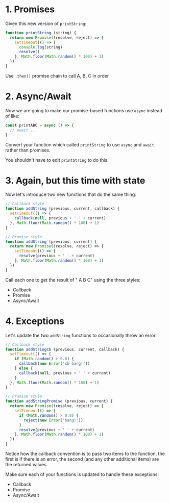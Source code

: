# 1. Promises

Given this new version of `printString`:

```js
function printString (string) {
  return new Promise((resolve, reject) => {
    setTimeout(() => {
      console.log(string)
      resolve()
    }, Math.floor(Math.random() * 100) + 1)
  })
}
```

Use `.then()` promise chain to call A, B, C in order

# 2. Async/Await

Now we are going to make our promise-based functions use `async` instead of like:

```js
const printABC = async () => {
  // await ...
}
```

Convert your function which called `printString` to use `async` and `await` rather than promises.

You shouldn't have to edit `printString` to do this.

# 3. Again, but this time with state

Now let's introduce two new functions that do the same thing:

```js
// Callback style
function addString (previous, current, callback) {
  setTimeout(() => {
    callback(null, previous + ' ' + current)
  }, Math.floor(Math.random() * 100) + 1)
}

// Promise style
function addString (previous, current) {
  return new Promise((resolve, reject) => {
    setTimeout(() => {
      resolve(previous + ' ' + current)
    }, Math.floor(Math.random() * 100) + 1)
  })
}
```

Call each one to get the result of " A B C" using the three styles:

- Callback
- Promise
- Async/Await

# 4. Exceptions

Let's update the two `addString` functions to occasionally throw an error:

```js
// Callback style
function addStringCb (previous, current, callback) {
  setTimeout(() => {
    if (Math.random() > 0.8) {
      callback(new Error('cb bang!'))
    } else {
      callback(null, previous + ' ' + current)
    }
  }, Math.floor(Math.random() * 100) + 1)
}

// Promise style
function addStringPromise (previous, current) {
  return new Promise((resolve, reject) => {
    setTimeout(() => {
      if (Math.random() > 0.8) {
        reject(new Error('bang!'))
      }
      resolve(previous + ' ' + current)
    }, Math.floor(Math.random() * 100) + 1)
  })
}
```

Notice how the callback convention is to pass two items to the function, the first is if there is an error, the second (and any other additional items) are the returned values.

Make sure each of your functions is updated to handle these exceptions:

- Callback
- Promise
- Async/Await
